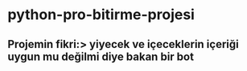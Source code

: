 # python-pro-bitirme-projesi 
## Projemin fikri:> yiyecek ve içeceklerin içeriği uygun mu değilmi diye bakan bir bot
